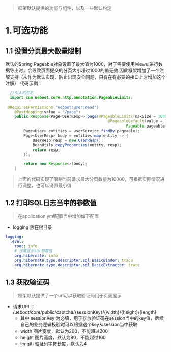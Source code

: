> 框架默认提供的功能与组件，以及一些默认约定

# 1.可选功能
## 1.1 设置分页最大数量限制

默认的Spring Pageable对象设置了最大值为1000，对于需要使用iviewui进行数据导出时，会导致页面提交的分页大小超过1000的值无效
因此框架增加了一个注解支持（未作为默认实现，防止出现安全问题，只有在有必要的接口上才增加这个注解）
代码示例：
```java
  //引入的包名
  import com.ueboot.core.http.annotation.PageableLimits;
  
 @RequiresPermissions("ueboot:user:read")
    @PostMapping(value = "/page")
    public Response<Page<UserResp>> page(@PageableLimits(maxSize = 10000)
                                             @PageableDefault(value = 15, sort = { "id" }, direction = Sort.Direction.DESC)
                                                     Pageable pageable, @RequestBody(required = false) UserFindReq req){
        Page<User> entities = userService.findBy(pageable);
        Page<UserResp> body = entities.map(entity -> {
            UserResp resp = new UserResp();
            BeanUtils.copyProperties(entity, resp);
            return resp;
        });

        return new Response<>(body);
    }

```
> 上面的代码实现了限制当前请求最大分页数量为10000，可根据实际情况进行调整，也可以设置最小值

## 1.2 打印SQL日志当中的参数值
> 在application.yml配置当中增加如下配置

- logging 放在根目录
``` yaml
logging:
  level:
    root: info
    # 设置显示sql参数值
    org.hibernate: info
    org.hibernate.type.descriptor.sql.BasicBinder: trace
    org.hibernate.type.descriptor.sql.BasicExtractor: trace
```
## 1.3 获取验证码
> 框架默认提供了一个url可以获取验证码用于页面显示

- 请求URL： /ueboot/core/public/captcha/{sessionKey}/{width}/{height}/{length}
  - 其中 sessionKey 为必填，用于存放验证码在session当中的key值，后续自己的业务逻辑校验时可以根据这个key从session当中获取
  - width 图片宽度，默认为200，不能超过200
  - height 图片高度，默认为80，不能超过100
  - length 验证码字符长度，默认为4
